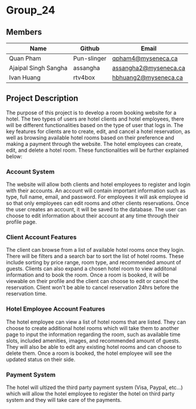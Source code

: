 # Group_24

## Members
| Name                 | Github      | Email                       |
| -------------------- | ----------- | --------------------------- |
| Quan Pham            | Pun-slinger | qpham4@myseneca.ca          |
| Ajaipal Singh Sangha | assangha    | assangha2@myseneca.ca       |
| Ivan Huang           | rtv4box     | hbhuang2@myseneca.ca        |

## Project Description
The purpose of this project is to develop a room booking website for a hotel. The two types of users are hotel clients and hotel employees, there will be different functionalities based on the type of user that logs in. The key features for clients are to create, edit, and cancel a hotel reservation, as well as browsing available hotel rooms based on their preference and making a payment through the website. The hotel employees can create, edit, and delete a hotel room. These functionalities will be further explained below:

### Account System
The website will allow both clients and hotel employees to register and login with their accounts. An account will contain important information such as type, full name, email, and password. For employees it will ask employee id so that only employees can edit rooms and other clients reservations. Once the user creates an account, it will be saved to the database. The user can choose to edit information about their account at any time through their profile page.

### Client Account Features
The client can browse from a list of available hotel rooms once they login. There will be filters and a search bar to sort the list of hotel rooms. These include sorting by price range, room type, and recommended amount of guests. Clients can also expand a chosen hotel room to view additonal information and to book the room. Once a room is booked, it will be viewable on their profile and the client can choose to edit or cancel the reservation. Client won't be able to cancel reservation 24hrs before the reservation time.

### Hotel Employee Account Features
The hotel employee can view a list of hotel rooms that are listed. They can choose to create additional hotel rooms which will take them to another page to input the information regarding the room, such as available time slots, included amenities, images, and recommended amount of guests. They will also be able to edit any existing hotel rooms and can choose to delete them. Once a room is booked, the hotel employee will see the updated status on their side.

### Payment System
The hotel will ultized the third party payment system (Visa, Paypal, etc...) which will allow the hotel employee to register the hotel on third party system and they will take care of the payments.
